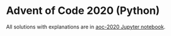 # Advent of Code 2020 (Python)

All solutions with explanations are in [aoc-2020 Jupyter notebook](aoc-2020.ipynb).
